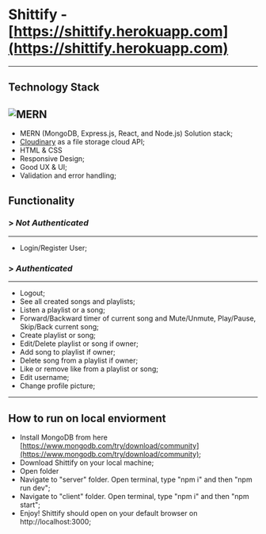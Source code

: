 # Shittify - [https://shittify.herokuapp.com](https://shittify.herokuapp.com)
---
## Technology Stack
![MERN](https://miro.medium.com/max/1400/1*k0SazfSJ-tPSBbt2WDYIyw.png)
---
* MERN (MongoDB, Express.js, React, and Node.js) Solution stack;
* [Cloudinary](https://cloudinary.com/) as a file storage cloud API;
* HTML & CSS
* Responsive Design;
* Good UX & UI;
* Validation and error handling;
## Functionality
### > _Not Authenticated_
---
* Login/Register User;
### > _Authenticated_
---
* Logout;
* See all created songs and playlists;
* Listen a playlist or a song;
* Forward/Backward timer of current song and Mute/Unmute, Play/Pause, Skip/Back current song;
* Create playlist or song;
* Edit/Delete playlist or song if owner;
* Add song to playlist if owner;
* Delete song from a playlist if owner;
* Like or remove like from a playlist or song;
* Edit username;
* Change profile picture;
***
## How to run on local enviorment
* Install MongoDB from here [https://www.mongodb.com/try/download/community](https://www.mongodb.com/try/download/community);
* Download Shittify on your local machine;
* Open folder
* Navigate to "server" folder. Open terminal, type "npm i" and then "npm run dev";
* Navigate to "client" folder. Open terminal, type "npm i" and then "npm start";
* Enjoy! Shittify should open on your default browser on http://localhost:3000;
